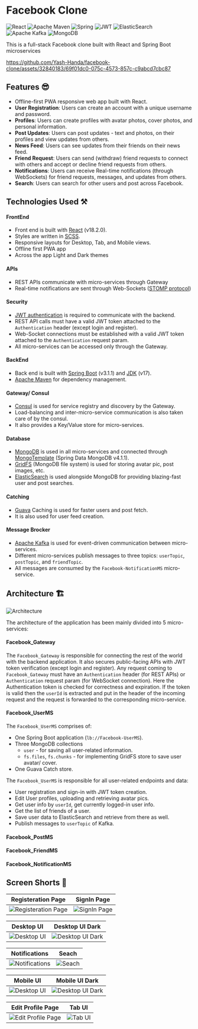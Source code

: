 # Facebook Clone

![React](https://img.shields.io/badge/react-%2320232a.svg?style=for-the-badge&logo=react&logoColor=%2361DAFB)
![Apache Maven](https://img.shields.io/badge/Apache%20Maven-C71A36?style=for-the-badge&logo=Apache%20Maven&logoColor=white)
![Spring](https://img.shields.io/badge/spring-%236DB33F.svg?style=for-the-badge&logo=spring&logoColor=white)
![JWT](https://img.shields.io/badge/JWT-black?style=for-the-badge&logo=JSON%20web%20tokens)
![ElasticSearch](https://img.shields.io/badge/-ElasticSearch-005571?style=for-the-badge&logo=elasticsearch)
![Apache Kafka](https://img.shields.io/badge/Apache%20Kafka-000?style=for-the-badge&logo=apachekafka)
![MongoDB](https://img.shields.io/badge/MongoDB-%234ea94b.svg?style=for-the-badge&logo=mongodb&logoColor=white)

This is a full-stack Facebook clone built with React and Spring Boot microservices

https://github.com/Yash-Handa/facebook-clone/assets/32840183/69f01dc0-075c-4573-857c-c9abcd7cbc87

## Features 😎

- Offline-first PWA responsive web app built with React.
- **User Registration**: Users can create an account with a unique username and password.
- **Profiles**: Users can create profiles with avatar photos, cover photos, and personal information.
- **Post Updates**: Users can post updates - text and photos, on their profiles and view updates from others.
- **News Feed**: Users can see updates from their friends on their news feed.
- **Friend Request**: Users can send (withdraw) friend requests to connect with others and accept or decline friend requests from others.
- **Notifications**: Users can receive Real-time notifications (through WebSockets) for friend requests, messages, and updates from others.
- **Search**: Users can search for other users and post across Facebook.

## Technologies Used ⚒️

#### FrontEnd

  - Front end is built with [React](https://react.dev/) (v18.2.0).
  - Styles are written in [SCSS](https://sass-lang.com/).
  - Responsive layouts for Desktop, Tab, and Mobile views.
  - Offline first PWA app
  - Across the app Light and Dark themes

#### APIs

  - REST APIs communicate with micro-services through Gateway
  - Real-time notifications are sent through Web-Sockets ([STOMP protocol](https://stomp.github.io/))

#### Security
  - [JWT authentication](https://jwt.io/) is required to communicate with the backend.
  - REST API calls must have a valid JWT token attached to the `Authentication` header (except login and register).
  - Web-Socket connections must be established with a valid JWT token attached to the `Authentication` request param.
  - All micro-services can be accessed only through the Gateway.

#### BackEnd
  - Back end is built with [Spring Boot](https://spring.io/projects/spring-boot) (v3.1.1) and [JDK](https://www.oracle.com/java) (v17).
  - [Apache Maven](https://maven.apache.org/) for dependency management.

#### Gateway/ Consul
  - [Consul](https://www.consul.io/) is used for service registry and discovery by the Gateway.
  - Load-balancing and inter-micro-service communication is also taken care of by the consul.
  - It also provides a Key/Value store for micro-services.

#### Database
  - [MongoDB](https://www.mongodb.com/) is used in all micro-services and connected through [MongoTemplate](https://docs.spring.io/spring-data/mongodb/docs/current/api/org/springframework/data/mongodb/core/MongoTemplate.html) (Spring Data MongoDB v4.1.1).
  - [GridFS](https://www.mongodb.com/docs/manual/core/gridfs/) (MongoDB file system) is used for storing avatar pic, post images, etc.
  - [ElasticSearch](https://www.elastic.co/) is used alongside MongoDB for providing blazing-fast user and post searches.

#### Catching
  - [Guava](https://github.com/google/guava) Caching is used for faster users and post fetch.
  - It is also used for user feed creation.

#### Message Brocker
  - [Apache Kafka](https://kafka.apache.org/) is used for event-driven communication between micro-services.
  - Different micro-services publish messages to three topics: `userTopic`, `postTopic`, and `friendTopic`.
  - All messages are consumed by the `Facebook-NotificationMS` micro-service.

## Architecture 🏗️

![Architecture](/.github/assets/FaceBook_Architecture.png?raw=true "Facebook Architecture Diagram")

The architecture of the application has been mainly divided into 5 micro-services:

#### Facebook_Gateway

The `Facebook_Gateway` is responsible for connecting the rest of the world with the backend application. It also secures public-facing APIs with JWT token verification (except login and register). Any request coming to `Facebook_Gateway` must have an `Authentication` header (for REST APIs) or `Authentication` request param (for WebSocket connection). Here the Authentication token is checked for correctness and expiration. If the token is valid then the `userId` is extracted and put in the header of the incoming request and the request is forwarded to the corresponding micro-service.

#### Facebook_UserMS

The `Facebook_UserMS` comprises of:

- One Spring Boot application (`lb://Facebook-UserMS`).
- Three MongoDB collections
  - `user` - for saving all user-related information.
  - `fs.files`, `fs.chunks` - for implementing GridFS store to save user avatar/ cover.
- One Guava Catch store.

The `Facebook_UserMS` is responsible for all user-related endpoints and data:
- User registration and sign-in with JWT token creation.
- Edit User profiles, uploading and retrieving avatar pics.
- Get user info by `userId`, get currently logged-in user info.
- Get the list of friends of a user.
- Save user data to ElasticSearch and retrieve from there as well.
- Publish messages to `userTopic` of Kafka.

#### Facebook_PostMS

#### Facebook_FriendMS

#### Facebook_NotificationMS

## Screen Shorts 📸

| Registeration Page                                    | SignIn Page                                           |
| ----------------------------------------------------- | --------------------------------------------- |
| ![Registeration Page](/.github/assets/Register_Page.png) | ![SignIn Page](/.github/assets/SignIn_Page.png) |

| Desktop UI                                    | Desktop UI Dark                                           |
| ----------------------------------------------------- | --------------------------------------------- |
| ![Desktop UI](/.github/assets/Desktop_UI.png) | ![Desktop UI Dark](/.github/assets/Desktop_UI_Dark.png) |

| Notifications                                    |  Seach                              |
| ----------------------------------------------------- | --------------------------------------------- |
| ![Notifications](/.github/assets/Notifications.png) | ![Seach](/.github/assets/Seach.png) |

| Mobile UI                                    | Mobile UI Dark                                           |
| ----------------------------------------------------- | --------------------------------------------- |
| ![Desktop UI](/.github/assets/Mobile_UI.png) | ![Desktop UI Dark](/.github/assets/Mobile_UI_Dark.png) |

| Edit Profile Page                                    | Tab UI                                |
| ----------------------------------------------------- | --------------------------------------------- |
| ![Edit Profile Page](/.github/assets/Edit_Profile_Page.png) | ![Tab UI](/.github/assets/Tab_UI.png) |
